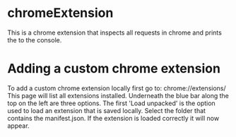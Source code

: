 # chromeExtension
This is a chrome extension that inspects all requests in chrome and prints the to the console. 

# Adding a custom chrome extension
To add a custom chrome extension locally first go to: chrome://extensions/
This page will list all extensions installed. 
Underneath the blue bar along the top on the left are three options. The first 'Load unpacked' is the option used to load an extension that is saved locally.
Select the folder that contains the manifest.json.
If the extension is loaded correctly it will now appear. 
